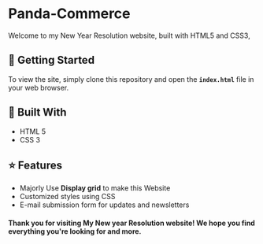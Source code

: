# Panda-Commerce
Welcome to my New Year Resolution website, built with HTML5 and CSS3,

## :rocket: Getting Started
To view the site, simply clone this repository and open the **`index.html`** file in your web browser.

## :hammer: Built With
* HTML 5
* CSS 3
## :star: Features
* Majorly Use __Display grid__ to make this Website
* Customized styles using CSS
* E-mail submission form for updates and newsletters


#### Thank you for visiting My New year Resolution website! We hope you find everything you're looking for and more.
